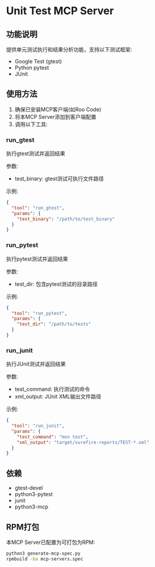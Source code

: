 # Unit Test MCP Server

## 功能说明

提供单元测试执行和结果分析功能，支持以下测试框架:
- Google Test (gtest)
- Python pytest
- JUnit

## 使用方法

1. 确保已安装MCP客户端(如Roo Code)
2. 将本MCP Server添加到客户端配置
3. 调用以下工具:

### run_gtest
执行gtest测试并返回结果

参数:
- test_binary: gtest测试可执行文件路径

示例:
```json
{
  "tool": "run_gtest",
  "params": {
    "test_binary": "/path/to/test_binary"
  }
}
```

### run_pytest
执行pytest测试并返回结果

参数:
- test_dir: 包含pytest测试的目录路径

示例:
```json
{
  "tool": "run_pytest", 
  "params": {
    "test_dir": "/path/to/tests"
  }
}
```

### run_junit
执行JUnit测试并返回结果

参数:
- test_command: 执行测试的命令
- xml_output: JUnit XML输出文件路径

示例:
```json
{
  "tool": "run_junit",
  "params": {
    "test_command": "mvn test",
    "xml_output": "target/surefire-reports/TEST-*.xml"
  }
}
```

## 依赖

- gtest-devel
- python3-pytest
- junit
- python3-mcp

## RPM打包

本MCP Server已配置为可打包为RPM:
```bash
python3 generate-mcp-spec.py
rpmbuild -ba mcp-servers.spec